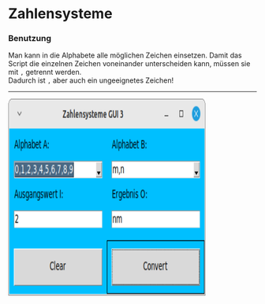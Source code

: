 # Zahlensysteme

### Benutzung

Man kann in die Alphabete alle möglichen Zeichen einsetzen. Damit das Script die einzelnen Zeichen voneinander unterscheiden kann, müssen sie mit `,` getrennt werden. \
Dadurch ist `,` aber auch ein ungeeignetes Zeichen!

---
<img src="https://github.com/pi-tronic/Zahlensysteme/blob/main/screenshots/screenshot_01.png" width="400" height="400">